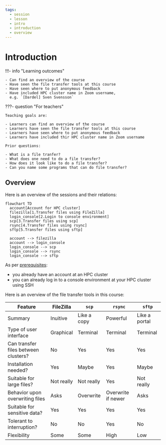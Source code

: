 ```yaml
---
tags:
  - session
  - lesson
  - intro
  - introduction
  - overview
---
```


# Introduction

!!!- info "Learning outcomes"

    - Can find an overview of the course
    - Have seen the file transfer tools at this course
    - Have seen where to put anonymous feedback
    - Have included HPC cluster name in Zoom username,
      e.g. `[Dardel] Sven Svensson`

???- question "For teachers"

    Teaching goals are:

    - Learners can find an overview of the course
    - Learners have seen the file transfer tools at this course
    - Learners have seen where to put anonymous feedback
    - Learners have included thir HPC cluster name in Zoom username

    Prior questions:

    - What is a file tranfer?
    - What does one need to do a file transfer?
    - How does it look like to do a file transfer?
    - Can you name some programs that can do file transfer?

## Overview

Here is an overview of the sessions and their relations:

```mermaid
flowchart TD
  account[Account for HPC cluster]
  filezilla[1.Transfer files using FileZilla]
  login_console[2.Login to console environment]
  scp[3.Transfer files using scp]
  rsync[4.Transfer files using rsync]
  sftp[5.Transfer files using sftp]

  account --> filezilla
  account --> login_console
  login_console --> scp
  login_console --> rsync
  login_console --> sftp
```

As per [prerequisites](../prereqs/README.md):

- you already have an account at an HPC cluster
- you can already log in to a console environment at your HPC cluster
  using SSH

Here is an overview of the file transfer tools in this course:

<!-- markdownlint-disable MD013 --><!-- Tables cannot be split up over lines, hence will break 80 characters per line -->

Feature                                | FileZilla                | `scp`                        | `rsync`                       | `sftp`
---------------------------------------|--------------------------|------------------------------|-------------------------------|------------------------------
Summary                                | Inuitive                 | Like a copy                  | Powerful                      | Like a portal
Type of user interface                 | Graphical                | Terminal                     | Terminal                      | Terminal
Can transfer files between clusters?   | No                       | Yes                          | Yes                           | Yes
Installation needed?                   | Yes                      | Maybe                        | Yes                           | Maybe
Suitable for large files?              | Not really               | Not really                   | Yes                           | Not really
Behavior upon overwriting files        | Asks                     | Overwrite                    | Overwrite if newer            | Asks
Suitable for sensitive data?           | Yes                      | Yes                          | Yes                           | Yes
Tolerant to interruption?              | No                       | No                           | Yes                           | No
Flexibility                            | Some                     | Some                         | High                          | Low

<!-- markdownlint-enable MD013 -->

